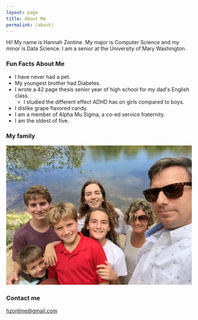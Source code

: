 ```yaml
---
layout: page
title: About Me
permalink: /about/
---
```


Hi!
My name is Hannah Zontine. My major is Computer Science and my minor is Data Science.
I am a senior at the University of Mary Washington.

### Fun Facts About Me
* I have never had a pet.
* My youngest brother had Diabetes.
* I wrote a 42 page thesis senior year of high school for my dad's English class.
  * I studied the different effect ADHD has on girls compared to boys.
* I dislike grape flavored candy.
* I am a member of Alpha Mu Sigma, a co-ed service fraternity.
* I am the oldest of five.

### My family
![alt text](https://raw.githubusercontent.com/hzontine/hzontine.github.io/master/images/myfamily.JPG "My Family")


### Contact me

[hzontine@gmail.com](mailto:hzontine@gmail.com)
